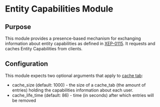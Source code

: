 # Entity Capabilities Module

## Purpose
This module provides a presence-based mechanism 
for exchanging information about entity capabilities
as defined in [XEP-0115](https://xmpp.org/extensions/xep-0115.html).
It requests and caches Entity Capabilities from clients.

## Configuration
This module expects two optional arguments that apply to [cache tab](https://github.com/processone/cache_tab):
* cache_size (default: 1000) - the size of a cache_tab (the amount of entries) holding the capabilities information about each user. 
* cache_life_time (default: 86) - time (in seconds) after which entries will be removed
